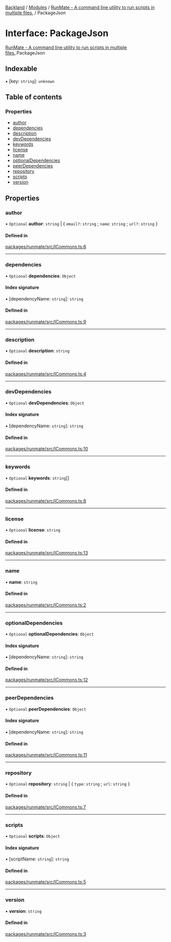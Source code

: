 [Backland](../README.md) / [Modules](../modules.md) / [RunMate - A command line utility to run scripts in multiple files.](../modules/RunMate___A_command_line_utility_to_run_scripts_in_multiple_files_.md) / PackageJson

# Interface: PackageJson

[RunMate - A command line utility to run scripts in multiple files.](../modules/RunMate___A_command_line_utility_to_run_scripts_in_multiple_files_.md).PackageJson

## Indexable

▪ [key: `string`]: `unknown`

## Table of contents

### Properties

- [author](RunMate___A_command_line_utility_to_run_scripts_in_multiple_files_.PackageJson.md#author)
- [dependencies](RunMate___A_command_line_utility_to_run_scripts_in_multiple_files_.PackageJson.md#dependencies)
- [description](RunMate___A_command_line_utility_to_run_scripts_in_multiple_files_.PackageJson.md#description)
- [devDependencies](RunMate___A_command_line_utility_to_run_scripts_in_multiple_files_.PackageJson.md#devdependencies)
- [keywords](RunMate___A_command_line_utility_to_run_scripts_in_multiple_files_.PackageJson.md#keywords)
- [license](RunMate___A_command_line_utility_to_run_scripts_in_multiple_files_.PackageJson.md#license)
- [name](RunMate___A_command_line_utility_to_run_scripts_in_multiple_files_.PackageJson.md#name)
- [optionalDependencies](RunMate___A_command_line_utility_to_run_scripts_in_multiple_files_.PackageJson.md#optionaldependencies)
- [peerDependencies](RunMate___A_command_line_utility_to_run_scripts_in_multiple_files_.PackageJson.md#peerdependencies)
- [repository](RunMate___A_command_line_utility_to_run_scripts_in_multiple_files_.PackageJson.md#repository)
- [scripts](RunMate___A_command_line_utility_to_run_scripts_in_multiple_files_.PackageJson.md#scripts)
- [version](RunMate___A_command_line_utility_to_run_scripts_in_multiple_files_.PackageJson.md#version)

## Properties

### author

• `Optional` **author**: `string` \| { `email?`: `string` ; `name`: `string` ; `url?`: `string`  }

#### Defined in

[packages/runmate/src/ICommons.ts:6](https://github.com/antoniopresto/darch/blob/c5cd1c8/packages/runmate/src/ICommons.ts#L6)

___

### dependencies

• `Optional` **dependencies**: `Object`

#### Index signature

▪ [dependencyName: `string`]: `string`

#### Defined in

[packages/runmate/src/ICommons.ts:9](https://github.com/antoniopresto/darch/blob/c5cd1c8/packages/runmate/src/ICommons.ts#L9)

___

### description

• `Optional` **description**: `string`

#### Defined in

[packages/runmate/src/ICommons.ts:4](https://github.com/antoniopresto/darch/blob/c5cd1c8/packages/runmate/src/ICommons.ts#L4)

___

### devDependencies

• `Optional` **devDependencies**: `Object`

#### Index signature

▪ [dependencyName: `string`]: `string`

#### Defined in

[packages/runmate/src/ICommons.ts:10](https://github.com/antoniopresto/darch/blob/c5cd1c8/packages/runmate/src/ICommons.ts#L10)

___

### keywords

• `Optional` **keywords**: `string`[]

#### Defined in

[packages/runmate/src/ICommons.ts:8](https://github.com/antoniopresto/darch/blob/c5cd1c8/packages/runmate/src/ICommons.ts#L8)

___

### license

• `Optional` **license**: `string`

#### Defined in

[packages/runmate/src/ICommons.ts:13](https://github.com/antoniopresto/darch/blob/c5cd1c8/packages/runmate/src/ICommons.ts#L13)

___

### name

• **name**: `string`

#### Defined in

[packages/runmate/src/ICommons.ts:2](https://github.com/antoniopresto/darch/blob/c5cd1c8/packages/runmate/src/ICommons.ts#L2)

___

### optionalDependencies

• `Optional` **optionalDependencies**: `Object`

#### Index signature

▪ [dependencyName: `string`]: `string`

#### Defined in

[packages/runmate/src/ICommons.ts:12](https://github.com/antoniopresto/darch/blob/c5cd1c8/packages/runmate/src/ICommons.ts#L12)

___

### peerDependencies

• `Optional` **peerDependencies**: `Object`

#### Index signature

▪ [dependencyName: `string`]: `string`

#### Defined in

[packages/runmate/src/ICommons.ts:11](https://github.com/antoniopresto/darch/blob/c5cd1c8/packages/runmate/src/ICommons.ts#L11)

___

### repository

• `Optional` **repository**: `string` \| { `type`: `string` ; `url`: `string`  }

#### Defined in

[packages/runmate/src/ICommons.ts:7](https://github.com/antoniopresto/darch/blob/c5cd1c8/packages/runmate/src/ICommons.ts#L7)

___

### scripts

• `Optional` **scripts**: `Object`

#### Index signature

▪ [scriptName: `string`]: `string`

#### Defined in

[packages/runmate/src/ICommons.ts:5](https://github.com/antoniopresto/darch/blob/c5cd1c8/packages/runmate/src/ICommons.ts#L5)

___

### version

• **version**: `string`

#### Defined in

[packages/runmate/src/ICommons.ts:3](https://github.com/antoniopresto/darch/blob/c5cd1c8/packages/runmate/src/ICommons.ts#L3)
